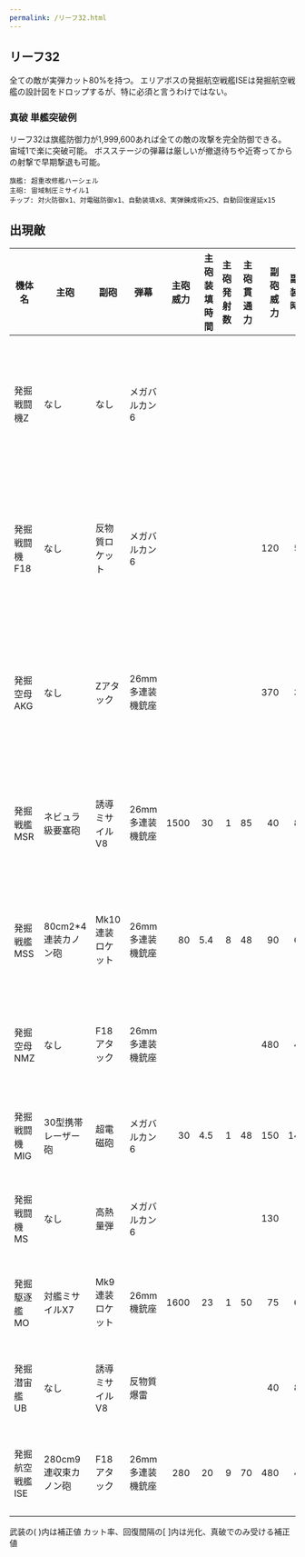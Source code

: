 ```yaml
---
permalink: /リーフ32.html
---
```

## リーフ32

全ての敵が実弾カット80%を持つ。
エリアボスの発掘航空戦艦ISEは発掘航空戦艦の設計図をドロップするが、特に必須と言うわけではない。

### 真破 単艦突破例

リーフ32は旗艦防御力が1,999,600あれば全ての敵の攻撃を完全防御できる。
宙域1で楽に突破可能。
ボスステージの弾幕は厳しいが撤退待ちや近寄ってからの射撃で早期撃退も可能。

```
旗艦: 超重改修艦ハーシェル
主砲: 宙域制圧ミサイル1
チップ: 対火防御x1、対電磁防御x1、自動装填x8、実弾錬成術x25、自動回復遅延x15
```

## 出現敵

<ul class="enemies-list"></ul>

| 機体名          | 主砲                 | 副砲             | 弾幕             | 主砲威力 | 主砲装填時間 | 主砲発射数 | 主砲貫通力 | 副砲威力 | 副砲装填時間 | 副砲発射数 | 副砲貫通力 | 弾幕威力 | 弾幕装填時間 | 弾幕発射数 | 弾幕貫通力 | 機関        | 設計図         | 実弾カット | Eカット | 爆風カット | 回避率 | 爆風回避率 | 回復間隔 |    装甲 | 速度 | 対火災力 | 対電磁力 | 資金 | 功績値 | 救出人数 | 登場ステージ                      |
|-----------------|----------------------|------------------|------------------|---------:|-------------:|-----------:|-----------:|---------:|-------------:|-----------:|-----------:|---------:|-------------:|-----------:|-----------:|-------------|----------------|-----------:|--------:|-----------:|-------:|-----------:|----------|--------:|-----:|---------:|---------:|-----:|-------:|---------:|-----------------------------------|
| 発掘戦闘機Z     | なし                 | なし             | メガバルカン6    |          |              |            |            |          |              |            |            |        7 |          0.2 |          2 |         21 | 原子炉G     | 発掘戦闘機Z    |        80% |     10% |         0% |     0% |         0% | なし     |     480 | 3.80 |       32 |       52 |  820 |    920 |       10 | 1、2、3、4、5、6、7、8、9、10     |
| 発掘戦闘機F18   | なし                 | 反物質ロケット   | メガバルカン6    |          |              |            |            |      120 |          5.8 |          2 |         34 |        7 |          0.2 |          2 |         21 | 原子炉H     | 発掘戦闘機F18  |        80% |     10% |         0% |     0% |         0% | なし     |     520 | 4.20 |       32 |       52 |  820 |    920 |       10 | 1ボス、2、3、4、5、6、7、8、9、10 |
| 発掘空母AKG     | なし                 | Zアタック        | 26mm多連装機銃座 |          |              |            |            |      370 |          3.5 |          3 |         60 |       22 |          0.3 |         10 |         21 | 対消滅機関F | 発掘宇宙空母   |        80% |     10% |         0% |     0% |         0% | なし     |   40000 | 0.03 |       99 |       99 | 2700 |   2700 |      700 | 2ボス、3、4、5、6、7、8、9、10    |
| 発掘戦艦MSR     | ネビュラ級要塞砲     | 誘導ミサイルV8   | 26mm多連装機銃座 |     1500 |           30 |          1 |         85 |       40 |          8.5 |          9 |         31 |       22 |          0.3 |         10 |         21 | 対消滅機関G | 発掘宇宙戦艦   |        80% |     10% |         0% |     0% |         0% | なし     |   60000 | 0.06 |       99 |       99 | 3000 |   3000 |      800 | 3ボス、4、5、6、7、8、9、10       |
| 発掘戦艦MSS     | 80cm2*4連装カノン砲  | Mk10連装ロケット | 26mm多連装機銃座 |       80 |          5.4 |          8 |         48 |       90 |          6.5 |         11 |         31 |       22 |          0.3 |         10 |         21 | 対消滅機関H | 発掘宇宙大戦艦 |        80% |     10% |         0% |     0% |         0% | なし     |   80000 | 0.08 |       99 |       99 | 3500 |   3500 |      900 | 4ボス、5、6、7、8、9、10          |
| 発掘空母NMZ     | なし                 | F18アタック      | 26mm多連装機銃座 |          |              |            |            |      480 |          4.5 |          3 |         64 |       22 |          0.3 |         10 |         21 | 対消滅機関I | 発掘宇宙大空母 |        80% |     10% |         0% |     0% |         0% | なし     |  100000 | 0.02 |       99 |       99 | 4300 |   4300 |     1200 | 5ボス、6、7、8、9、10             |
| 発掘戦闘機MIG   | 30型携帯レーザー砲   | 超電磁砲         | メガバルカン6    |       30 |          4.5 |          1 |         48 |      150 |         14.5 |          2 |         40 |        7 |          0.2 |          2 |         21 | 原子炉G     | 発掘戦闘機Z    |        80% |     10% |         0% |     0% |         0% | なし     |     540 | 3.10 |       32 |       52 |  820 |    920 |       10 | 6ボス、7、8、9、10                |
| 発掘戦闘機MS    | なし                 | 高熱量弾         | メガバルカン6    |          |              |            |            |      130 |           16 |          2 |         33 |        7 |          0.2 |          2 |         21 | 原子炉H     | 発掘戦闘機F18  |        80% |     10% |         0% |     0% |         0% | なし     |     560 | 2.90 |       32 |       52 |  820 |    920 |       10 | 7ボス、8、9、10                   |
| 発掘駆逐艦MO    | 対艦ミサイルX7       | Mk9連装ロケット  | 26mm機銃座       |     1600 |           23 |          1 |         50 |       75 |          6.5 |         10 |         31 |       22 |          0.2 |          2 |         21 | 対消滅機関F | 発掘宇宙空母   |        80% |     10% |         0% |     0% |         0% | なし     |    2800 | 1.20 |       69 |       79 | 2000 |   2000 |      300 | 8ボス、9、10                      |
| 発掘潜宙艦UB    | なし                 | 誘導ミサイルV8   | 反物質爆雷       |          |              |            |            |       40 |          8.5 |          9 |         31 |      600 |         10.5 |          2 |         30 | 対消滅機関G | 発掘宇宙空母   |        80% |     10% |         0% |     0% |         0% | なし     |    3200 | 0.04 |       99 |       99 | 3200 |   3200 |      100 | 9ボス、10                         |
| 発掘航空戦艦ISE | 280cm9連収束カノン砲 | F18アタック      | 26mm多連装機銃座 |      280 |           20 |          9 |         70 |      480 |          4.5 |          3 |         64 |       22 |          0.3 |         10 |         21 | 縮退炉B     | 発掘航空戦艦   |        80% |     10% |         0% |     0% |         0% | なし     | 1000000 | 0.02 |       99 |       99 | 5500 |   5500 |     4200 | 10ボス                            |

武装の( )内は補正値
カット率、回復間隔の[ ]内は光化、真破でのみ受ける補正値
